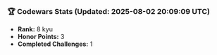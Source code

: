 ### 🏆 Codewars Stats (Updated: 2025-08-02 20:09:09 UTC)

- **Rank:** 8 kyu
- **Honor Points:** 3
- **Completed Challenges:** 1
